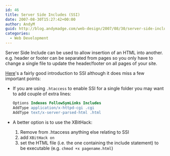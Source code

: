 ```yaml
---
id: 46
title: Server Side Includes (SSI)
date: 2007-08-30T15:27:42+00:00
author: AndyM
guid: http://blog.andymadge.com/web-design/2007/08/30/server-side-includes-ssi/
categories:
  - Web Development
---
```

Server Side Include can be used to allow insertion of an HTML into another. e.g. header or footer can be separated from pages so you only have to change a single file to update the header/footer on all pages of your site.

<!--more-->

[Here](http://www.andreas.com/faq-ssi.html)'s a fairly good introduction to SSI although it does miss a few important points:

  * If you are using `.htaccess` to enable SSI for a single folder you may want to add couple of extra lines:

    ```apache
    Options Indexes FollowSymLinks Includes
    AddType application/x-httpd-cgi .cgi
    AddType text/x-server-parsed-html .html
    ```

  * A better option is to use the XBitHack: 
      1. Remove from .htaccess anything else relating to SSI
      2. add `XBitHack on`
      3. set the HTML file (i.e. the one containing the include statement) to be executable (e.g. `chmod +x pagename.html`)